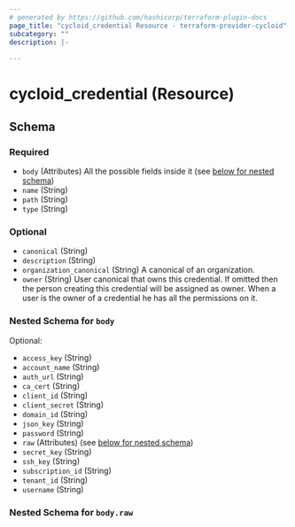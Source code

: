 ```yaml
---
# generated by https://github.com/hashicorp/terraform-plugin-docs
page_title: "cycloid_credential Resource - terraform-provider-cycloid"
subcategory: ""
description: |-
  
---
```


# cycloid_credential (Resource)





<!-- schema generated by tfplugindocs -->
## Schema

### Required

- `body` (Attributes) All the possible fields inside it (see [below for nested schema](#nestedatt--body))
- `name` (String)
- `path` (String)
- `type` (String)

### Optional

- `canonical` (String)
- `description` (String)
- `organization_canonical` (String) A canonical of an organization.
- `owner` (String) User canonical that owns this credential. If omitted then the person creating this
credential will be assigned as owner. When a user is the owner of a credential he has
all the permissions on it.

<a id="nestedatt--body"></a>
### Nested Schema for `body`

Optional:

- `access_key` (String)
- `account_name` (String)
- `auth_url` (String)
- `ca_cert` (String)
- `client_id` (String)
- `client_secret` (String)
- `domain_id` (String)
- `json_key` (String)
- `password` (String)
- `raw` (Attributes) (see [below for nested schema](#nestedatt--body--raw))
- `secret_key` (String)
- `ssh_key` (String)
- `subscription_id` (String)
- `tenant_id` (String)
- `username` (String)

<a id="nestedatt--body--raw"></a>
### Nested Schema for `body.raw`
